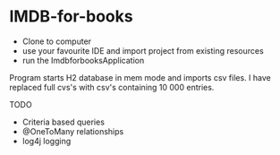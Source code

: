 # IMDB-for-books

- Clone to computer
- use your favourite IDE and import project from existing resources
- run the ImdbforbooksApplication

Program starts H2 database in mem mode and imports csv files.
I have replaced full cvs's with csv's containing 10 000 entries.

TODO
- Criteria based queries
- @OneToMany relationships
- log4j logging
